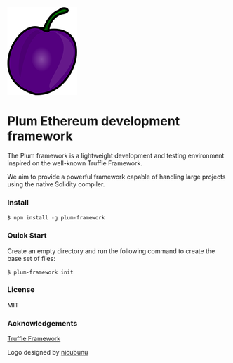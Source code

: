 <img src="plum.png" width="159" height="200">

# Plum Ethereum development framework

The Plum framework is a lightweight development and testing environment inspired on the well-known Truffle Framework.

We aim to provide a powerful framework capable of handling large projects using the native Solidity compiler.

### Install

```
$ npm install -g plum-framework
```

### Quick Start

Create an empty directory and run the following command to create the base set of files:

```
$ plum-framework init
```

### License

MIT

### Acknowledgements

[Truffle Framework](http://truffleframework.com)

Logo designed by [nicubunu](http:/nicubunu.ro)